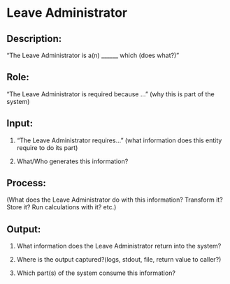 # Leave Administrator

## Description:

“The Leave Administrator is a(n) ______ which (does what?)”

## Role:

“The Leave Administrator is required because …” (why this is part of the system)

## Input:

1. “The Leave Administrator requires…” (what information does this entity require to do its part)

2. What/Who generates this information?

## Process:

(What does the Leave Administrator do with this information? Transform it? Store it? Run calculations with it? etc.)

## Output:

1. What information does the Leave Administrator return into the system? 

2. Where is the output captured?(logs, stdout, file, return value to caller?) 

3. Which part(s) of the system consume this information?